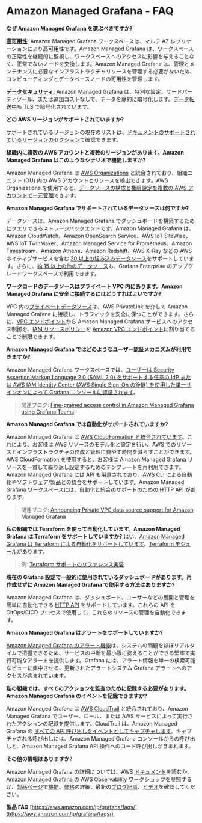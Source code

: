 # Amazon Managed Grafana - FAQ

**なぜ Amazon Managed Grafana を選ぶべきですか?**

**[高可用性](https://docs.aws.amazon.com/ja_jp/grafana/latest/userguide/disaster-recovery-resiliency.html)**: Amazon Managed Grafana ワークスペースは、マルチ AZ レプリケーションにより高可用性です。Amazon Managed Grafana は、ワークスペースの正常性を継続的に監視し、ワークスペースへのアクセスに影響を与えることなく、正常でないノードを交換します。Amazon Managed Grafana は、管理とメンテナンスに必要なインフラストラクチャリソースを管理する必要がないため、コンピューティングとデータベースノードの可用性を管理します。

**[データセキュリティ](https://docs.aws.amazon.com/ja_jp/grafana/latest/userguide/security.html)**: Amazon Managed Grafana は、特別な設定、サードパーティツール、または追加コストなしで、データを静的に暗号化します。[データ転送中](https://docs.aws.amazon.com/ja_jp/grafana/latest/userguide/infrastructure-security.html)も TLS で暗号化されています。

**どの AWS リージョンがサポートされていますか?**

サポートされているリージョンの現在のリストは、[ドキュメントのサポートされているリージョンのセクション](https://docs.aws.amazon.com/ja_jp/grafana/latest/userguide/what-is-Amazon-Managed-Service-Grafana.html)で確認できます。

**組織内に複数の AWS アカウントと複数のリージョンがあります。Amazon Managed Grafana はこのようなシナリオで機能しますか?**

Amazon Managed Grafana は [AWS Organizations](https://docs.aws.amazon.com/ja_jp/organizations/latest/userguide/orgs_introduction.html) と統合されており、組織ユニット (OU) 内の AWS アカウントとリソースを検出できます。AWS Organizations を使用すると、[データソースの構成と権限設定を複数の AWS アカウントで一元管理](https://docs.aws.amazon.com/ja_jp/grafana/latest/userguide/AMG-and-Organizations.html)できます。

**Amazon Managed Grafana でサポートされているデータソースは何ですか?**

データソースは、Amazon Managed Grafana でダッシュボードを構築するためにクエリできるストレージバックエンドです。Amazon Managed Grafana は、Amazon CloudWatch、Amazon OpenSearch Service、AWS IoT SiteWise、AWS IoT TwinMaker、Amazon Managed Service for Prometheus、Amazon Timestream、Amazon Athena、Amazon Redshift、AWS X-Ray などの AWS ネイティブサービスを含む [30 以上の組み込みデータソース](https://docs.aws.amazon.com/ja_jp/grafana/latest/userguide/AMG-data-sources-builtin.html)をサポートしています。さらに、[約 15 以上の他のデータソース](https://docs.aws.amazon.com/ja_jp/grafana/latest/userguide/AMG-data-sources-enterprise.html)も、Grafana Enterprise のアップグレードワークスペースで利用できます。

**ワークロードのデータソースはプライベート VPC 内にあります。Amazon Managed Grafana に安全に接続するにはどうすればよいですか?**

VPC 内の[プライベートデータソース](https://docs.aws.amazon.com/ja_jp/grafana/latest/userguide/AMG-configure-vpc.html)は、AWS PrivateLink を介して Amazon Managed Grafana に接続し、トラフィックを安全に保つことができます。さらに、[VPC エンドポイント](https://docs.aws.amazon.com/ja_jp/grafana/latest/userguide/AMG-configure-nac.html)から Amazon Managed Grafana サービスへのアクセス制御を、[IAM リソースポリシー](https://docs.aws.amazon.com/ja_jp/grafana/latest/userguide/VPC-endpoints.html)を [Amazon VPC エンドポイント](https://docs.aws.amazon.com/ja_jp/whitepapers/latest/aws-privatelink/what-are-vpc-endpoints.html)に割り当てることで制限できます。

**Amazon Managed Grafana ではどのようなユーザー認証メカニズムが利用できますか?**

Amazon Managed Grafana ワークスペースでは、[ユーザーは Security Assertion Markup Language 2.0 (SAML 2.0) をサポートする任意の IdP または AWS IAM Identity Center (AWS Single Sign-On の後継) を使用した単一サインオンによって Grafana コンソールに認証されます](https://docs.aws.amazon.com/ja_jp/grafana/latest/userguide/authentication-in-AMG.html)。

> 関連ブログ: [Fine-grained access control in Amazon Managed Grafana using Grafana Teams](https://aws.amazon.com/blogs/mt/fine-grained-access-control-in-amazon-managed-grafana-using-grafana-teams/)

**Amazon Managed Grafana では自動化がサポートされていますか?**

Amazon Managed Grafana は [AWS CloudFormation と統合されています](https://docs.aws.amazon.com/ja_jp/grafana/latest/userguide/creating-resources-with-cloudformation.html)。これにより、お客様は AWS リソースのモデル化と設定を行い、AWS でのリソースとインフラストラクチャの作成と管理に費やす時間を減らすことができます。[AWS CloudFormation](https://docs.aws.amazon.com/ja_jp/AWSCloudFormation/latest/UserGuide/Welcome.html) を使用すると、お客様は Amazon Managed Grafana リソースを一貫して繰り返し設定するためのテンプレートを再利用できます。Amazon Managed Grafana には [API](https://docs.aws.amazon.com/ja_jp/grafana/latest/APIReference/Welcome.html) も用意されており、[AWS CLI](https://docs.aws.amazon.com/ja_jp/cli/latest/userguide/cli-chap-welcome.html) による自動化やソフトウェア/製品との統合をサポートしています。Amazon Managed Grafana ワークスペースには、自動化と統合のサポートのための [HTTP API](https://docs.aws.amazon.com/ja_jp/grafana/latest/userguide/Using-Grafana-APIs.html) があります。

> 関連ブログ: [Announcing Private VPC data source support for Amazon Managed Grafana](https://aws.amazon.com/blogs/mt/announcing-private-vpc-data-source-support-for-amazon-managed-grafana/)

**私の組織では Terraform を使って自動化しています。Amazon Managed Grafana は Terraform をサポートしていますか?**
はい、[Amazon Managed Grafana は Terraform による自動化をサポートしています](https://aws-observability.github.io/observability-best-practices/recipes/recipes/amg-automation-tf/)。[Terraform モジュール](https://registry.terraform.io/modules/terraform-aws-modules/managed-service-grafana/aws/latest)があります。

> 例: [Terraform サポートのリファレンス実装](https://github.com/aws-observability/terraform-aws-observability-accelerator/tree/main/examples/managed-grafana-workspace)

**現在の Grafana 設定で一般的に使用されているダッシュボードがあります。再作成せずに Amazon Managed Grafana で使用する方法はありますか?**

Amazon Managed Grafana は、ダッシュボード、ユーザーなどの展開と管理を簡単に自動化できる [HTTP API](https://docs.aws.amazon.com/ja_jp/grafana/latest/userguide/Using-Grafana-APIs.html) をサポートしています。これらの API を GitOps/CICD プロセスで使用して、これらのリソースの管理を自動化できます。

**Amazon Managed Grafana はアラートをサポートしていますか?**

[Amazon Managed Grafana のアラート機能](https://docs.aws.amazon.com/ja_jp/grafana/latest/userguide/alerts-overview.html)は、システムの問題をほぼリアルタイムで把握できるため、サービスの中断を最小限に抑えることができる堅牢で実行可能なアラートを提供します。Grafana には、アラート情報を単一の検索可能なビューに集中させる、更新されたアラートシステム Grafana アラートへのアクセスが含まれています。

**私の組織では、すべてのアクションを監査のために記録する必要があります。Amazon Managed Grafana のイベントを記録できますか?**

Amazon Managed Grafana は [AWS CloudTrail](https://docs.aws.amazon.com/ja_jp/awscloudtrail/latest/userguide/cloudtrail-user-guide.html) と統合されており、Amazon Managed Grafana でユーザー、ロール、または AWS サービスによって実行されたアクションの記録を提供します。CloudTrail は、Amazon Managed Grafana の [すべての API 呼び出しをイベントとしてキャプチャします](https://docs.aws.amazon.com/ja_jp/grafana/latest/userguide/logging-using-cloudtrail.html)。キャプチャされる呼び出しには、Amazon Managed Grafana コンソールからの呼び出しと、Amazon Managed Grafana API 操作へのコード呼び出しが含まれます。

**その他の情報はありますか?**

Amazon Managed Grafana の詳細については、AWS [ドキュメント](https://docs.aws.amazon.com/ja_jp/grafana/latest/userguide/what-is-Amazon-Managed-Service-Grafana.html)を読むか、[Amazon Managed Grafana](https://catalog.workshops.aws/observability/en-US/aws-managed-oss/amg) の AWS Observability ワークショップを参照するか、[製品ページ](https://aws.amazon.com/jp/grafana/)で[機能](https://aws.amazon.com/jp/grafana/features/)、[価格](https://aws.amazon.com/jp/grafana/pricing/)の詳細、最新の[ブログ記事](https://aws.amazon.com/jp/grafana/resources/)、[ビデオ](https://aws.amazon.com/jp/grafana/resources/)を確認してください。

**製品 FAQ** [https://aws.amazon.com/jp/grafana/faqs/](https://aws.amazon.com/jp/grafana/faqs/)
